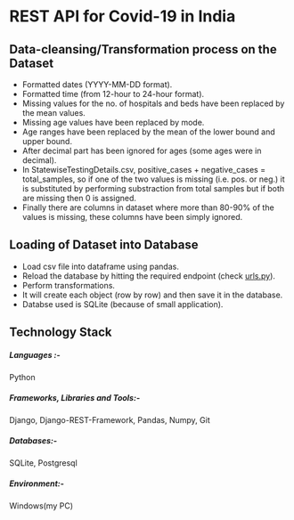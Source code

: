# REST API for Covid-19 in India

## Data-cleansing/Transformation process on the Dataset
 * Formatted dates (YYYY-MM-DD format).
 * Formatted time (from 12-hour to 24-hour format).
 * Missing values for the no. of hospitals and beds have been replaced by the mean values.
 * Missing age values have been replaced by mode.
 * Age ranges have been replaced by the mean of the lower bound and upper bound.
 * After decimal part has been ignored for ages (some ages were in decimal).
 * In StatewiseTestingDetails.csv, positive_cases + negative_cases = total_samples, so if one of the two values is missing (i.e. pos. or neg.) it is substituted by performing substraction from total samples but if both are missing then 0 is assigned.
 * Finally there are columns in dataset where more than 80-90% of the values is missing, these columns have been simply ignored.

## Loading of Dataset into Database
 * Load csv file into dataframe using pandas.
 * Reload the database by hitting the required endpoint (check [urls.py](https://github.com/WizArdZ3658/REST-API-for-COVID19-in-INDIA/blob/master/covid_api/covid/urls.py)).
 * Perform transformations.
 * It will create each object (row by row) and then save it in the database.
 * Databse used is SQLite (because of small application).

## Technology Stack
##### Languages :-
Python

##### Frameworks, Libraries and Tools:-
Django, Django-REST-Framework, Pandas, Numpy, Git

##### Databases:-
SQLite, Postgresql

##### Environment:-
Windows(my PC)
